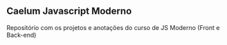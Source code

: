 ## Caelum Javascript Moderno
Repositório com os projetos e anotações do curso de JS Moderno (Front e Back-end)

